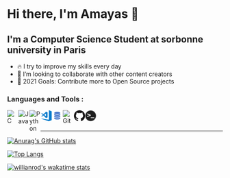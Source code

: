 # Hi there, I'm Amayas 👋

## I'm a Computer Science Student at sorbonne university in Paris

- 🔥 I try to improve my skills every day
- 🌱 I’m looking to collaborate with other content creators
- 🥅 2021 Goals: Contribute more to Open Source projects

### Languages and Tools :

<img align="left" alt="C" width="26px" src="https://img.icons8.com/color/452/c-programming.png" />
<img align="left" alt="Java" width="26px" src="https://logoeps.com/wp-content/uploads/2011/06/java-logo-vector.png" />
<img align="left" alt="Python" width="26px" src="https://cdn.worldvectorlogo.com/logos/python-5.svg" />
<img align="left" width="26px" src="https://raw.githubusercontent.com/github/explore/80688e429a7d4ef2fca1e82350fe8e3517d3494d/topics/visual-studio-code/visual-studio-code.png" />
<img align="left" alt="SQL" width="26px" src="https://raw.githubusercontent.com/github/explore/80688e429a7d4ef2fca1e82350fe8e3517d3494d/topics/sql/sql.png" />
<img align="left" alt="Git" width="26px" src="https://git-scm.com/images/logos/downloads/Git-Icon-1788C.png" />
<img align="left" alt="GitHub" width="26px" src="https://raw.githubusercontent.com/github/explore/78df643247d429f6cc873026c0622819ad797942/topics/github/github.png" />
<img align="left" alt="Terminal" width="26px" src="https://raw.githubusercontent.com/github/explore/80688e429a7d4ef2fca1e82350fe8e3517d3494d/topics/terminal/terminal.png" />

</br>
</br>

---

[![Anurag's GitHub stats](https://github-readme-stats.vercel.app/api?username=Amayas29&count_private=true&show_icons=true&theme=nord&custom_title=Amayas's+GitHub+Stats)](https://github.com/anuraghazra/github-readme-stats)


[![Top Langs](https://github-readme-stats.vercel.app/api/top-langs/?username=Amayas29&show_icons=true&theme=nord&layout=compact)](https://github.com/anuraghazra/github-readme-stats)

[![willianrod's wakatime stats](https://github-readme-stats.vercel.app/api/wakatime?username=Amayas29&custom_title=Wakatime+Stats+of+today)](https://github.com/anuraghazra/github-readme-stats)
